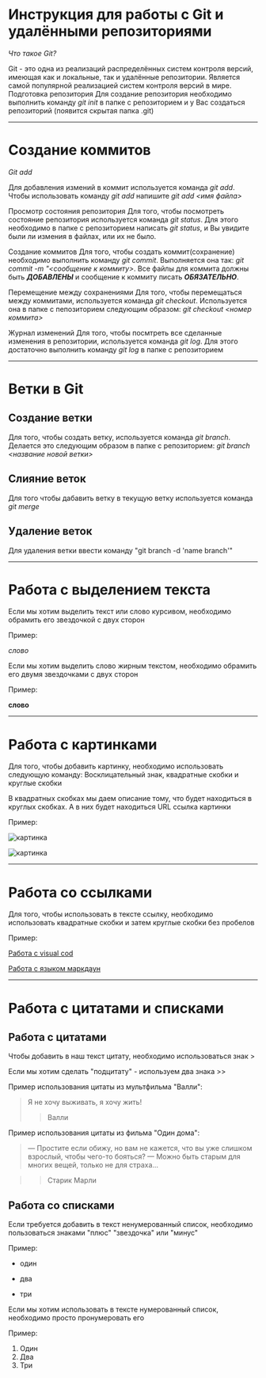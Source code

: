 # Инструкция для работы с Git и удалёнными репозиториями

*Что такое Git?*

Git - это одна из реализаций распределённых систем контроля версий, имеющая как и локальные, так и удалённые репозитории. Является самой популярной реализацией систем контроля версий в мире.
Подготовка репозитория
Для создание репозитория необходимо выполнить команду *git init*  в папке с репозиторием и у Вас создаться репозиторий (появится скрытая папка .git)

---


# Создание коммитов

*Git add*

Для добавления измений в коммит используется команда *git add*. Чтобы использовать команду *git add* напишите *git add <имя файла>*

Просмотр состояния репозитория
Для того, чтобы посмотреть состояние репозитория используется команда *git status*. Для этого необходимо в папке с репозиторием написать *git status*, и Вы увидите были ли измения в файлах, или их не было.

Создание коммитов
Для того, чтобы создать коммит(сохранение) необходимо выполнить команду *git commit*. Выполняется она так: *git commit -m "<сообщение к коммиту>*. Все файлы для коммита должны быть ***ДОБАВЛЕНЫ*** и сообщение к коммиту писать ***ОБЯЗАТЕЛЬНО***.

Перемещение между сохранениями
Для того, чтобы перемещаться между коммитами, используется команда *git checkout*. Используется она в папке с пепозиторием следующим образом: *git checkout <номер коммита>*

Журнал изменений
Для того, чтобы посмтреть все сделанные изменения в репозитории, используется команда *git log*. Для этого достаточно выполнить команду *git log* в папке с репозиторием

---


# Ветки в Git

## Создание ветки

Для того, чтобы создать ветку, используется команда *git branch*. Делается это следующим образом в папке с репозиторием: *git branch <название новой ветки>*

## Слияние веток

Для того чтобы дабавить ветку в текущую ветку используется команда *git merge <name branch>*

## Удаление веток

Для удаления ветки ввести команду "git branch -d 'name branch'"

---

# Работа с выделением текста

Если мы хотим выделить текст или слово курсивом, необходимо обрамить его звездочкой с двух сторон

Пример:

*слово*

Если мы хотим выделить слово жирным текстом, необходимо обрамить его двумя звездочками с двух сторон

Пример:

**слово**

---



# Работа с картинками

Для того, чтобы добавить картинку, необходимо использовать следующую команду: Восклицательный знак, квадратные скобки и круглые скобки

В квадратных скобках мы даем описание тому, что будет находиться в круглых скобках. А в них будет находиться URL ссылка картинки

Пример: 

![картинка](https://img3.akspic.ru/previews/9/6/1/9/6/169169/169169-ty_zasluzhivaesh_vsyacheskogo_schastya-schaste-strah-voda-polety_na_vozdushnom_share-500x.jpg)


![картинка](https://img3.akspic.ru/previews/5/5/4/1/7/171455/171455-zhivopis-illustracia-art-voda-oblako-500x.jpg)

---

# Работа со ссылками

Для того, чтобы использовать в тексте ссылку, необходимо использовать квадратные скобки и затем круглые скобки без пробелов

Пример:

[Работа с visual cod](https://habr.com/ru/articles/490754/)

[Работа с языком маркдаун](https://blog.skillfactory.ru/glossary/markdown/)

---

# Работа с цитатами и списками
## Работа с цитатами

Чтобы добавить в наш текст цитату, необходимо использоваться знак >

Если мы хотим сделать "подцитату" - используем два знака >>

Пример использования цитаты из мультфильма "Валли":

> Я не хочу выживать, я хочу жить!
>> Валли

Пример использования цитаты из фильма "Один дома":

>— Простите если обижу, но вам не кажется, что вы уже слишком взрослый, чтобы чего-то бояться?
— Можно быть старым для многих вещей, только не для страха...

>>Старик Марли

## Работа со списками

Если требуется добавить в текст ненумерованный список, необходимо пользоваться знаками "плюс" "звездочка" или "минус"

Пример:


* один
- два
+ три

Если мы хотим использовать в тексте нумерованный список, необходимо просто пронумеровать его

Пример:
1. Один
2. Два
3. Три 



